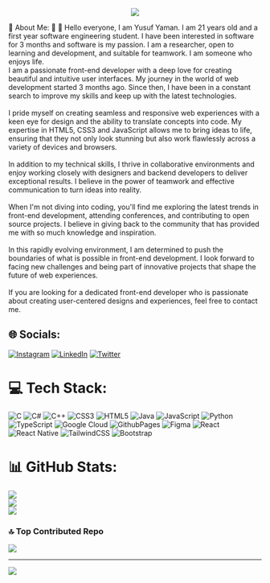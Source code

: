 <p align="center"><img src="https://i.imgur.com/A6bWGFl.gif"/></p>
 💫 About Me:
👋 👋 Hello everyone, I am Yusuf Yaman. I am 21 years old and a first year software engineering student. I have been interested in software for 3 months and software is my passion. I am a researcher, open to learning and development, and suitable for teamwork. I am someone who enjoys life.<br>I am a passionate front-end developer with a deep love for creating beautiful and intuitive user interfaces. My journey in the world of web development started 3 months ago. Since then, I have been in a constant search to improve my skills and keep up with the latest technologies.<br><br>I pride myself on creating seamless and responsive web experiences with a keen eye for design and the ability to translate concepts into code. My expertise in HTML5, CSS3 and JavaScript allows me to bring ideas to life, ensuring that they not only look stunning but also work flawlessly across a variety of devices and browsers.<br><br>In addition to my technical skills, I thrive in collaborative environments and enjoy working closely with designers and backend developers to deliver exceptional results. I believe in the power of teamwork and effective communication to turn ideas into reality.<br><br>When I'm not diving into coding, you'll find me exploring the latest trends in front-end development, attending conferences, and contributing to open source projects. I believe in giving back to the community that has provided me with so much knowledge and inspiration.<br><br>In this rapidly evolving environment, I am determined to push the boundaries of what is possible in front-end development. I look forward to facing new challenges and being part of innovative projects that shape the future of web experiences.<br><br>If you are looking for a dedicated front-end developer who is passionate about creating user-centered designs and experiences, feel free to contact me.


## 🌐 Socials:
[![Instagram](https://img.shields.io/badge/Instagram-%23E4405F.svg?logo=Instagram&logoColor=white)](https://instagram.com/yaman_yusuf_7) [![LinkedIn](https://img.shields.io/badge/LinkedIn-%230077B5.svg?logo=linkedin&logoColor=white)](https://linkedin.com/in/yusuf-yaman-734635287) [![Twitter](https://img.shields.io/badge/Twitter-%231DA1F2.svg?logo=Twitter&logoColor=white)](https://twitter.com/yaman_yusuf_7) 

# 💻 Tech Stack:
![C](https://img.shields.io/badge/c-%2300599C.svg?style=for-the-badge&logo=c&logoColor=white) ![C#](https://img.shields.io/badge/c%23-%23239120.svg?style=for-the-badge&logo=c-sharp&logoColor=white) ![C++](https://img.shields.io/badge/c++-%2300599C.svg?style=for-the-badge&logo=c%2B%2B&logoColor=white) ![CSS3](https://img.shields.io/badge/css3-%231572B6.svg?style=for-the-badge&logo=css3&logoColor=white) ![HTML5](https://img.shields.io/badge/html5-%23E34F26.svg?style=for-the-badge&logo=html5&logoColor=white) ![Java](https://img.shields.io/badge/java-%23ED8B00.svg?style=for-the-badge&logo=openjdk&logoColor=white) ![JavaScript](https://img.shields.io/badge/javascript-%23323330.svg?style=for-the-badge&logo=javascript&logoColor=%23F7DF1E) ![Python](https://img.shields.io/badge/python-3670A0?style=for-the-badge&logo=python&logoColor=ffdd54) ![TypeScript](https://img.shields.io/badge/typescript-%23007ACC.svg?style=for-the-badge&logo=typescript&logoColor=white) ![Google Cloud](https://img.shields.io/badge/GoogleCloud-%234285F4.svg?style=for-the-badge&logo=google-cloud&logoColor=white) ![GithubPages](https://img.shields.io/badge/github%20pages-121013?style=for-the-badge&logo=github&logoColor=white) ![Figma](https://img.shields.io/badge/figma-%23F24E1E.svg?style=for-the-badge&logo=figma&logoColor=white) ![React](https://img.shields.io/badge/react-%2320232a.svg?style=for-the-badge&logo=react&logoColor=%2361DAFB) ![React Native](https://img.shields.io/badge/react_native-%2320232a.svg?style=for-the-badge&logo=react&logoColor=%2361DAFB) ![TailwindCSS](https://img.shields.io/badge/tailwindcss-%2338B2AC.svg?style=for-the-badge&logo=tailwind-css&logoColor=white) ![Bootstrap](https://img.shields.io/badge/bootstrap-%238511FA.svg?style=for-the-badge&logo=bootstrap&logoColor=white)
# 📊 GitHub Stats:
[![](https://github-readme-stats.vercel.app/api?username=yusufyaman07&theme=bear&hide_border=false&include_all_commits=true&count_private=true)](url)<br/>
![](https://github-readme-streak-stats.herokuapp.com/?user=yusufyaman07&theme=bear&hide_border=false)<br/>
![](https://github-readme-stats.vercel.app/api/top-langs/?username=yusufyaman07&theme=bear&hide_border=false&include_all_commits=true&count_private=true&layout=compact)

### 🔝 Top Contributed Repo
![](https://github-contributor-stats.vercel.app/api?username=yusufyaman07&limit=5&theme=dark&combine_all_yearly_contributions=true)

---
[![](https://visitcount.itsvg.in/api?id=yusufyaman07&icon=0&color=0)](https://visitcount.itsvg.in)

<!-- Proudly created with GPRM ( https://gprm.itsvg.in ) -->


